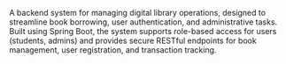 A backend system for managing digital library operations, designed to streamline book borrowing, user authentication, and administrative tasks. Built using Spring Boot, the system supports role-based access for users (students, admins) and provides secure RESTful endpoints for book management, user registration, and transaction tracking.


